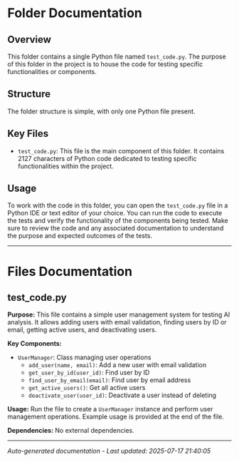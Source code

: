 # Folder Documentation

## Overview
This folder contains a single Python file named `test_code.py`. The purpose of this folder in the project is to house the code for testing specific functionalities or components.

## Structure
The folder structure is simple, with only one Python file present.

## Key Files
- `test_code.py`: This file is the main component of this folder. It contains 2127 characters of Python code dedicated to testing specific functionalities within the project.

## Usage
To work with the code in this folder, you can open the `test_code.py` file in a Python IDE or text editor of your choice. You can run the code to execute the tests and verify the functionality of the components being tested. Make sure to review the code and any associated documentation to understand the purpose and expected outcomes of the tests.

---

# Files Documentation

## test_code.py

**Purpose:** This file contains a simple user management system for testing AI analysis. It allows adding users with email validation, finding users by ID or email, getting active users, and deactivating users.

**Key Components:**
- `UserManager`: Class managing user operations
  - `add_user(name, email)`: Add a new user with email validation
  - `get_user_by_id(user_id)`: Find user by ID
  - `find_user_by_email(email)`: Find user by email address
  - `get_active_users()`: Get all active users
  - `deactivate_user(user_id)`: Deactivate a user instead of deleting

**Usage:** Run the file to create a `UserManager` instance and perform user management operations. Example usage is provided at the end of the file.

**Dependencies:** No external dependencies.

---
*Auto-generated documentation - Last updated: 2025-07-17 21:40:05*
